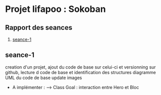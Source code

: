 # Projet lifapoo : Sokoban

## Rapport des seances
1. [seance-1](#seance-1)

## seance-1
creation d'un projet, ajout du code de base sur celui-ci et versionning sur github, lecture d code de base et identification des structures
diagramme UML du code de base
update images


- A implémenter : 
--> Class Goal : interaction entre Hero et Bloc
